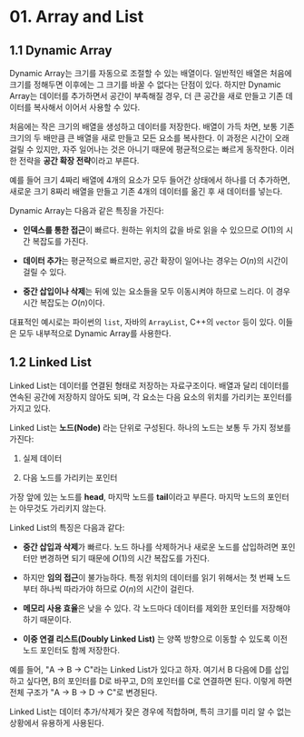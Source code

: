 # 01. Array and List

## 1.1 Dynamic Array

Dynamic Array는 크기를 자동으로 조절할 수 있는 배열이다. 일반적인 배열은 처음에 크기를 정해두면 이후에는 그 크기를 바꿀 수 없다는 단점이 있다. 하지만 Dynamic Array는 데이터를 추가하면서 공간이 부족해질 경우, 더 큰 공간을 새로 만들고 기존 데이터를 복사해서 이어서 사용할 수 있다.

처음에는 작은 크기의 배열을 생성하고 데이터를 저장한다. 배열이 가득 차면, 보통 기존 크기의 두 배만큼 큰 배열을 새로 만들고 모든 요소를 복사한다. 이 과정은 시간이 오래 걸릴 수 있지만, 자주 일어나는 것은 아니기 때문에 평균적으로는 빠르게 동작한다. 이러한 전략을 **공간 확장 전략**이라고 부른다.

예를 들어 크기 4짜리 배열에 4개의 요소가 모두 들어간 상태에서 하나를 더 추가하면, 새로운 크기 8짜리 배열을 만들고 기존 4개의 데이터를 옮긴 후 새 데이터를 넣는다.

Dynamic Array는 다음과 같은 특징을 가진다:

- **인덱스를 통한 접근**이 빠르다. 원하는 위치의 값을 바로 읽을 수 있으므로 $O(1)$의 시간 복잡도를 가진다.
    
- **데이터 추가**는 평균적으로 빠르지만, 공간 확장이 일어나는 경우는 $O(n)$의 시간이 걸릴 수 있다.
    
- **중간 삽입이나 삭제**는 뒤에 있는 요소들을 모두 이동시켜야 하므로 느리다. 이 경우 시간 복잡도는 $O(n)$이다.
    

대표적인 예시로는 파이썬의 `list`, 자바의 `ArrayList`, C++의 `vector` 등이 있다. 이들은 모두 내부적으로 Dynamic Array를 사용한다.

## 1.2 Linked List

Linked List는 데이터를 연결된 형태로 저장하는 자료구조이다. 배열과 달리 데이터를 연속된 공간에 저장하지 않아도 되며, 각 요소는 다음 요소의 위치를 가리키는 포인터를 가지고 있다.

Linked List는 **노드(Node)** 라는 단위로 구성된다. 하나의 노드는 보통 두 가지 정보를 가진다:

1. 실제 데이터
    
2. 다음 노드를 가리키는 포인터
    

가장 앞에 있는 노드를 **head**, 마지막 노드를 **tail**이라고 부른다. 마지막 노드의 포인터는 아무것도 가리키지 않는다.

Linked List의 특징은 다음과 같다:

- **중간 삽입과 삭제**가 빠르다. 노드 하나를 삭제하거나 새로운 노드를 삽입하려면 포인터만 변경하면 되기 때문에 $O(1)$의 시간 복잡도를 가진다.
    
- 하지만 **임의 접근**이 불가능하다. 특정 위치의 데이터를 읽기 위해서는 첫 번째 노드부터 하나씩 따라가야 하므로 $O(n)$의 시간이 걸린다.
    
- **메모리 사용 효율**은 낮을 수 있다. 각 노드마다 데이터를 제외한 포인터를 저장해야 하기 때문이다.
    
- **이중 연결 리스트(Doubly Linked List)** 는 양쪽 방향으로 이동할 수 있도록 이전 노드 포인터도 함께 저장한다.
    

예를 들어, "A → B → C"라는 Linked List가 있다고 하자. 여기서 B 다음에 D를 삽입하고 싶다면, B의 포인터를 D로 바꾸고, D의 포인터를 C로 연결하면 된다. 이렇게 하면 전체 구조가 "A → B → D → C"로 변경된다.

Linked List는 데이터 추가/삭제가 잦은 경우에 적합하며, 특히 크기를 미리 알 수 없는 상황에서 유용하게 사용된다. 